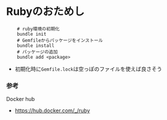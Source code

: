 # Rubyのおためし

```
    # ruby環境の初期化
    bundle init
    # Gemfileからパッケージをインストール
    bundle install
    # パッケージの追加
    bundle add <package>
```

- 初期化時に`Gemfile.lock`は空っぽのファイルを使えば良さそう

### 参考

Docker hub

- https://hub.docker.com/_/ruby
